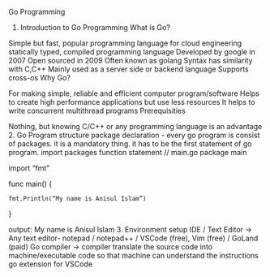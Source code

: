 Go Programming
1. Introduction to Go Programming
What is Go?

Simple but fast, popular programming language for cloud engineering
statically typed, compiled programming language
Developed by google in 2007
Open sourced in 2009
Often known as golang
Syntax has similarity with C,C++
Mainly used as a server side or backend language
Supports cross-os
Why Go?

For making simple, reliable and efficient computer program/software
Helps to create high performance applications but use less resources
It helps to write concurrent multithread programs
Prerequisities

Nothing, but knowing C/C++ or any programming language is an advantage
 2. Go Program structure
package declaration - every go program is consist of packages. it is a mandatory thing. it has to be the first statement of go program.
import packages
function
statement
  // main.go
  package main

  import “fmt”

  func main() {

    fmt.Println(“My name is Anisul Islam”)

  }

  output: My name is Anisul Islam
 3. Environment setup
IDE / Text Editor -> Any text editor- notepad / notepad++ / VSCode (free), Vim (free) / GoLand (paid)
Go compiler -> compiler translate the source code into machine/executable code so that machine can understand the instructions
go extension for VSCode
